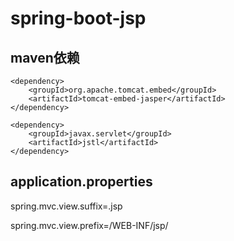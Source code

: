 # spring-boot-jsp

## maven依赖

	<dependency>
		<groupId>org.apache.tomcat.embed</groupId>
		<artifactId>tomcat-embed-jasper</artifactId>
	</dependency>

	<dependency>
		<groupId>javax.servlet</groupId>
		<artifactId>jstl</artifactId>
	</dependency>
		
## application.properties

spring.mvc.view.suffix=.jsp

spring.mvc.view.prefix=/WEB-INF/jsp/
